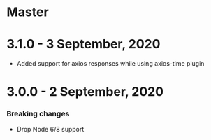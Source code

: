 # Master

# 3.1.0 - 3 September, 2020

- Added support for axios responses while using axios-time plugin

# 3.0.0 - 2 September, 2020

### Breaking changes

- Drop Node 6/8 support
